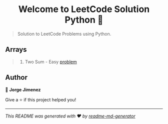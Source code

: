 <h1 align="center">Welcome to LeetCode Solution Python 👋</h1>
<p>
</p>

> Solution to LeetCode Problems using Python.

<h2> Arrays </h2>

>1. Two Sum - Easy [problem]()




## Author

👤 **Jorge Jimenez**



Give a ⭐️ if this project helped you!

***
_This README was generated with ❤️ by [readme-md-generator](https://github.com/kefranabg/readme-md-generator)_